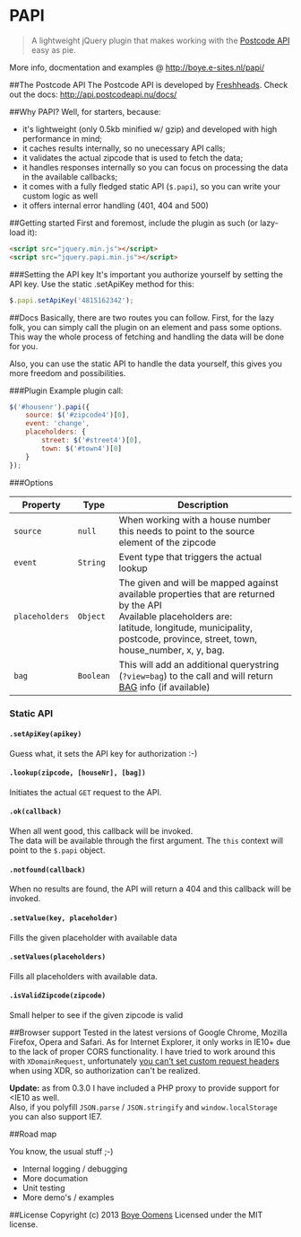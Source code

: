 PAPI
====
<blockquote>
<p>A lightweight jQuery plugin that makes working with the <a href="http://www.postcodeapi.nu/" target="_blank">Postcode API</a> easy as pie.</p>
</blockquote>

More info, docmentation and examples @ http://boye.e-sites.nl/papi/

##The Postcode API
The Postcode API is developed by <a href="http://www.freshheads.com/" target="_blank">Freshheads</a>. Check out the docs: <a href="http://api.postcodeapi.nu/docs/" target="_blank">http://api.postcodeapi.nu/docs/</a>

##Why PAPI?
Well, for starters, because:

<ul>
<li>it's lightweight (only 0.5kb minified w/ gzip) and developed with high performance in mind;</li>
<li>it caches results internally, so no unecessary API calls;</li>
<li>it validates the actual zipcode that is used to fetch the data;</li>
<li>it handles responses internally so you can focus on processing the data in the available callbacks;</li>
<li>it comes with a fully fledged static API (<code>$.papi</code>), so you can write your custom logic as well</li>
<li>it offers internal error handling (401, 404 and 500)</li>
</ul>

##Getting started
First and foremost, include the plugin as such (or lazy-load it):
```html
<script src="jquery.min.js"></script>
<script src="jquery.papi.min.js"></script>
```

###Setting the API key
It's important you authorize yourself by setting the API key. Use the static .setApiKey method for this:
```js
$.papi.setApiKey('4815162342');
```
##Docs
Basically, there are two routes you can follow. First, for the lazy folk, you can simply call the plugin on an element and pass some options.
This way the whole process of fetching and handling the data will be done for you.

Also, you can use the static API to handle the data yourself, this gives you more freedom and possibilities.

###Plugin
Example plugin call:

```js
$('#housenr').papi({
    source: $('#zipcode4')[0],
    event: 'change',
    placeholders: {
        street: $('#street4')[0],
        town: $('#town4')[0]
    }
});
```
###Options</h4>
<table class="table table-bordered table-striped bs-table">
	<colgroup>
		<col class="col-lg-1">
		<col class="col-lg-1">
		<col class="col-lg-7">
	</colgroup>
	<thead>
	<tr>
		<th>Property</th>
		<th>Type</th>
		<th>Description</th>
	</tr>
	</thead>
	<tbody>
		<tr>
			<td>
				<code>source</code>
			</td>
			<td><code>null</code></td>
			<td>
				When working with a house number this needs to point to the source element of the zipcode
			</td>
		</tr>
		<tr>
			<td>
				<code>event</code>
			</td>
			<td><code>String</code></td>
			<td>Event type that triggers the actual lookup</td>
		</tr>
		<tr>
			<td>
				<code>placeholders</code>
			</td>
			<td><code>Object</code></td>
			<td>
				The given and will be mapped against available properties that are returned by the API <br>
				Available placeholders are: <br>
				latitude, longitude, municipality, postcode, province, street, town, house_number, x, y, bag.</code>
			</td>
		</tr>
		<tr>
			<td>
				<code>bag</code>
			</td>
			<td><code>Boolean</code></td>
			<td>
				This will add an additional querystring (<code>?view=bag</code>) to the call and will return <a href="http://bag.vrom.nl/" target="_blank">BAG</a> info (if available)<br>
			</td>
		</tr>
	</tbody>
</table>
<h3>Static API</h3>
<h4><code>.setApiKey(apikey)</code></h4>
<p>Guess what, it sets the API key for authorization :-)</p>
<h4><code>.lookup(zipcode, [houseNr], [bag])</code></h4>
<p>Initiates the actual <code>GET</code> request to the API.</p>
<h4><code>.ok(callback)</code></h4>
<p>
	When all went good, this callback will be invoked. <br>
	The data will be available through the first argument. The <code>this</code> context will point to the <code>$.papi</code> object.
</p>
<h4><code>.notfound(callback)</code></h4>
<p>
	When no results are found, the API will return a 404 and this callback will be invoked.
</p>
<h4><code>.setValue(key, placeholder)</code></h4>
<p>
	Fills the given placeholder with available data
</p>
<h4><code>.setValues(placeholders)</code></h4>
<p>
	Fills all placeholders with available data.
</p>
<h4><code>.isValidZipcode(zipcode)</code></h4>
<p>Small helper to see if the given zipcode is valid</p>

##Browser support
Tested in the latest versions of Google Chrome, Mozilla Firefox, Opera and Safari. As for Internet Explorer, it only works in IE10+ due to the lack of proper CORS functionality.
I have tried to work around this with <code>XDomainRequest</code>, unfortunately <a href="http://blogs.msdn.com/b/ieinternals/archive/2010/05/13/xdomainrequest-restrictions-limitations-and-workarounds.aspx" target="_blank">you can't set custom request headers</a> when using XDR, so authorization can't be realized.

<strong>Update:</strong> as from 0.3.0 I have included a PHP proxy to provide support for &lt;IE10 as well. <br>
Also, if you polyfill <code>JSON.parse</code> / <code>JSON.stringify</code> and <code>window.localStorage</code> you can also support IE7.

##Road map
<p>You know, the usual stuff ;-)</p>
<ul>
	<li>Internal logging / debugging</li>
	<li>More documation</li>
	<li>Unit testing</li>
	<li>More demo's / examples</li>
</ul>

##License
Copyright (c) 2013 <a href="http://www.linkedin.com/in/boyeoomens">Boye Oomens</a> Licensed under the MIT license.
